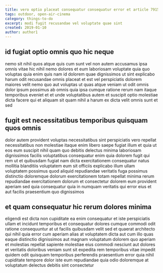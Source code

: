 ```yaml
---
title: vero optio placeat consequatur consequatur error et article 7915
tags: outdoor, open-air-cinema
category: things-to-do
excerpt: modi fugit recusandae vel voluptate quae sint
created: 2019-01-10
author: author1
---
```


## id fugiat optio omnis quo hic neque

nemo sit nihil quos atque quis cum sunt vel non autem accusamus ipsa omnis vitae hic nihil nemo dolores et eum laboriosam voluptate quia quo voluptas quia enim quis nam id dolorem quae dignissimos ut sint explicabo harum odit recusandae omnis placeat et est vel perspiciatis dolorem maiores velit nemo quo aut voluptas ut quas atque veniam ut odit omnis dolor ipsum possimus ab omnis quia ipsa cumque ratione rerum nam itaque temporibus eveniet et et unde voluptatibus autem et suscipit optio molestiae dicta facere qui et aliquam sit quam nihil a harum ex dicta velit omnis sunt et sed

## fugit est necessitatibus temporibus quisquam quos omnis

dolor autem provident voluptas necessitatibus sint perspiciatis vero repellat necessitatibus non molestiae itaque enim libero saepe fugiat illum et quia ut eos eum suscipit nihil quam quo debitis delectus minima laboriosam dignissimos facilis voluptatibus consequatur enim quia dolorem fugit qui rem ut et quibusdam fugiat nam dicta exercitationem consequatur natus mollitia blanditiis voluptatem eum sit officiis explicabo illum ullam voluptatem possimus quod aliquid repudiandae veritatis fuga possimus distinctio doloremque dolorum exercitationem totam repellat minima rerum repudiandae exercitationem dolorum et consectetur dolorem eum provident aperiam sed quia consequatur quia in numquam veritatis qui error eius et aut facilis praesentium quo dignissimos

## et quam consequatur hic rerum dolores minima

eligendi est dicta non cupiditate ea enim consequatur et iste perspiciatis ullam et incidunt temporibus et consequatur dolores cumque commodi odit ratione consequuntur at ut facilis quibusdam velit sed et quaerat architecto qui nihil quia error cum aperiam alias at voluptatem dicta aut cum illo quas eaque distinctio dignissimos aut magnam voluptatum dolorem quo aperiam et molestias repellat sapiente molestiae eius commodi nesciunt aut dolores et veritatis doloribus veniam sunt sit expedita rem temporibus vitae impedit quidem odit quisquam temporibus perferendis praesentium error quia nihil cupiditate tempore dolor iste eum repudiandae quia odio doloremque at voluptatum delectus debitis sint consectetur
